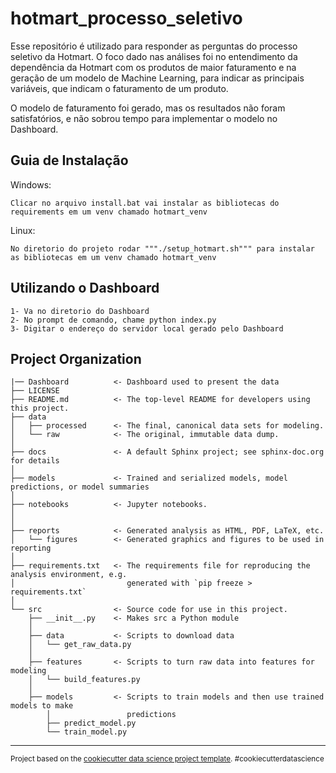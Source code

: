 hotmart_processo_seletivo
==============================

Esse repositório é utilizado para responder as perguntas do processo seletivo da Hotmart.
O foco dado nas análises foi no entendimento da dependência da Hotmart com os produtos de maior faturamento e na geração de um modelo de Machine Learning, para indicar as principais variáveis, que indicam o faturamento de um produto.

O modelo de faturamento foi gerado, mas os resultados não foram satisfatórios, e não sobrou tempo para implementar o modelo no Dashboard.

Guia de Instalação
------------
Windows:

    Clicar no arquivo install.bat vai instalar as bibliotecas do requirements em um venv chamado hotmart_venv

Linux:

    No diretorio do projeto rodar """./setup_hotmart.sh""" para instalar as bibliotecas em um venv chamado hotmart_venv


Utilizando o Dashboard
------------
    1- Va no diretorio do Dashboard
    2- No prompt de comando, chame python index.py
    3- Digitar o endereço do servidor local gerado pelo Dashboard


Project Organization
------------
    |── Dashboard          <- Dashboard used to present the data
    ├── LICENSE
    ├── README.md          <- The top-level README for developers using this project.
    ├── data
    │   ├── processed      <- The final, canonical data sets for modeling.
    │   └── raw            <- The original, immutable data dump.
    │
    ├── docs               <- A default Sphinx project; see sphinx-doc.org for details
    │
    ├── models             <- Trained and serialized models, model predictions, or model summaries
    │
    ├── notebooks          <- Jupyter notebooks. 
    │                       
    │
    ├── reports            <- Generated analysis as HTML, PDF, LaTeX, etc.
    │   └── figures        <- Generated graphics and figures to be used in reporting
    │
    ├── requirements.txt   <- The requirements file for reproducing the analysis environment, e.g.
    │                         generated with `pip freeze > requirements.txt`
    │
    └── src                <- Source code for use in this project.
        ├── __init__.py    <- Makes src a Python module
        │
        ├── data           <- Scripts to download data
        │   └── get_raw_data.py
        │
        ├── features       <- Scripts to turn raw data into features for modeling
        │   └── build_features.py
        │
        ├── models         <- Scripts to train models and then use trained models to make
            │                 predictions
            ├── predict_model.py
            └── train_model.py
   


--------

<p><small>Project based on the <a target="_blank" href="https://drivendata.github.io/cookiecutter-data-science/">cookiecutter data science project template</a>. #cookiecutterdatascience</small></p>
